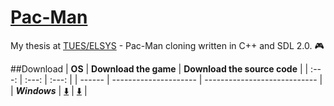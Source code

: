 # [Pac-Man](https://en.wikipedia.org/wiki/Pac-Man)
My thesis at [TUES/ELSYS](http://www.elsys-bg.org) - Pac-Man cloning written in C++ and SDL 2.0. :video_game:

##Download
| **OS** | **Download the game** | **Download the source code** |
|  :---: |         :---:         |          :---:               |
| ------ | --------------------- | ---------------------------- |
| **_Windows_** | [:arrow_down:](https://github.com/nooro/Pac-Man/releases/download/1.0.2/Pac-Man.zip) | [:arrow_down:](https://github.com/nooro/Pac-Man/archive/1.0.2.zip) |